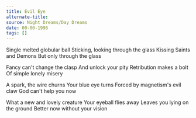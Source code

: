 ```yaml
---
title: Evil Eye
alternate-title:
source: Night Dreams/Day Dreams
date: 00-00-1996
tags: []
---
```


Single melted globular ball
Sticking, looking through the glass
Kissing Saints and Demons
But only through the glass

Fancy can't change the clasp
And unlock your pity
Retribution makes a bolt
Of simple lonely misery

A spark, the wire churns
Your blue eye turns
Forced by magnetism's evil claw
God can't help you now

What a new and lovely creature
Your eyeball flies away
Leaves you lying on the ground
Better now without your vision
